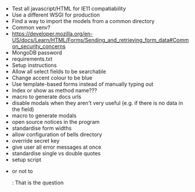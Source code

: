  - Test all javascript/HTML for IE11 compatiability
 - Use a different WSGI for production
 - Find a way to import the models from a common directory
 - Common venv?
 - https://developer.mozilla.org/en-US/docs/Learn/HTML/Forms/Sending_and_retrieving_form_data#Common_security_concerns
 - MongoDB password
 - requirements.txt
 - Setup instructions
 - Allow all select fields to be searchable
 - Change accent colour to be blue
 - Use template-based forms instead of manually typing out
 - Index or show as method name???
 - macro to generate docs urls
 - disable modals when they aren't very useful (e.g. if there is no data in the field)
 - macro to generate modals
 - open source notices in the program
 - standardise form widths
 - allow configuration of bells directory
 - override secret key
 - give user all error messages at once
 - standardise single vs double quotes
 - setup script
 - <p> or not to <p>: That is the question